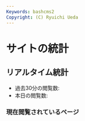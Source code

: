 ```yaml
---
Keywords: bashcms2
Copyright: (C) Ryuichi Ueda
---
```



# サイトの統計


## リアルタイム統計

* 過去30分の閲覧数: <span id="lastmin" style="font-size:200%"></span>
* 本日の閲覧数: <span id="todayvisit" style="font-size:200%"></span>


### 現在閲覧されているページ

<span id="lastvisit"></span>

<script>
function lastvisit(num){
    var httpReq = new XMLHttpRequest();
    httpReq.onreadystatechange = function(){
        if(httpReq.readyState != 4 || httpReq.status != 200)
            return;

        document.getElementById("lastvisit").innerHTML = httpReq.responseText;
   }
    var url = "/analyzer/lastvisit.cgi?num=" + num;
    httpReq.open("GET",url,true);
    httpReq.send(null);
}

function lastmin(min){
    var httpReq = new XMLHttpRequest();
    httpReq.onreadystatechange = function(){
        if(httpReq.readyState != 4 || httpReq.status != 200)
            return;

        document.getElementById("lastmin").innerHTML = httpReq.responseText;
   }
    var url = "/analyzer/lastmin.cgi?min=" + min;
    httpReq.open("GET",url,true);
    httpReq.send(null);
}

function todayvisit(){
    var httpReq = new XMLHttpRequest();
    httpReq.onreadystatechange = function(){
        if(httpReq.readyState != 4 || httpReq.status != 200)
            return;

        document.getElementById("todayvisit").innerHTML = httpReq.responseText;
   }
    var url = "/analyzer/todayvisit.cgi?d=" + new Date();
    httpReq.open("GET",url,true);
    httpReq.send(null);
}


lastmin(30);
lastvisit(10);
todayvisit(10);

setInterval(lastvisit, 3000, 10);
setInterval(todayvisit, 3000, 10);
setInterval(lastmin, 3000, 30);
</script>
